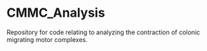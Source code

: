 # CMMC_Analysis
Repository for code relating to analyzing the contraction of colonic migrating motor complexes.
